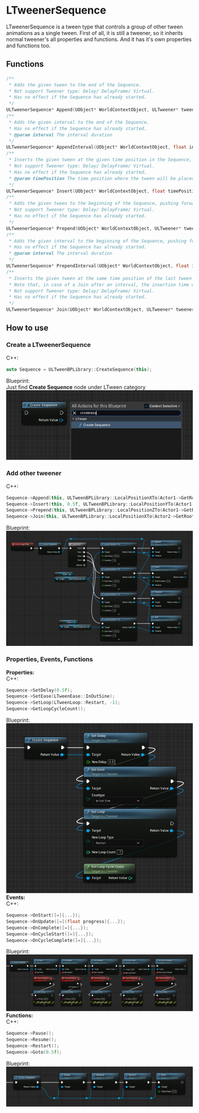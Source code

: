 # LTweenerSequence
LTweenerSequence is a tween type that controls a group of other tween animations as a single tween. First of all, it is still a tweener, so it inherits normal tweener's all properties and functions. And it has it's own properties and functions too.

## Functions  
```c++
/**
 * Adds the given tween to the end of the Sequence.
 * Not support Tweener type: Delay/ DelayFrame/ Virtual.
 * Has no effect if the Sequence has already started.
 */
ULTweenerSequence* Append(UObject* WorldContextObject, ULTweener* tweener);
/**
 * Adds the given interval to the end of the Sequence.
 * Has no effect if the Sequence has already started.
 * @param interval The interval duration
 */
ULTweenerSequence* AppendInterval(UObject* WorldContextObject, float interval);
/**
 * Inserts the given tween at the given time position in the Sequence, automatically adding an interval if needed.
 * Not support Tweener type: Delay/ DelayFrame/ Virtual.
 * Has no effect if the Sequence has already started.
 * @param timePosition The time position where the tween will be placed
 */
ULTweenerSequence* Insert(UObject* WorldContextObject, float timePosition, ULTweener* tweener);
/**
 * Adds the given tween to the beginning of the Sequence, pushing forward the other nested content.
 * Not support Tweener type: Delay/ DelayFrame/ Virtual.
 * Has no effect if the Sequence has already started.
 */
ULTweenerSequence* Prepend(UObject* WorldContextObject, ULTweener* tweener);
/**
 * Adds the given interval to the beginning of the Sequence, pushing forward the other nested content.
 * Has no effect if the Sequence has already started.
 * @param interval The interval duration
 */
ULTweenerSequence* PrependInterval(UObject* WorldContextObject, float interval);
/**
 * Inserts the given tween at the same time position of the last tween added to the Sequence.
 * Note that, in case of a Join after an interval, the insertion time will be the time where the interval starts, not where it finishes.
 * Not support Tweener type: Delay/ DelayFrame/ Virtual.
 * Has no effect if the Sequence has already started.
 */
ULTweenerSequence* Join(UObject* WorldContextObject, ULTweener* tweener);
```
## How to use
### Create a LTweenerSequence
C++:
```c++
auto Sequence = ULTweenBPLibrary::CreateSequence(this);
```
Blueprint:  
Just find **Create Sequence** node under LTween category
![](./CreateSequence.jpg)
### Add other tweener
C++:
```c++
Sequence->Append(this, ULTweenBPLibrary::LocalPositionXTo(Actor1->GetRootComponent(), 100, 1.0f));
Sequence->Insert(this, 0.5f, ULTweenBPLibrary::LocalPositionYTo(Actor1->GetRootComponent(), 100, 1.0f));
Sequence->Prepend(this, ULTweenBPLibrary::LocalPositionZTo(Actor1->GetRootComponent(), 100, 1.0f));
Sequence->Join(this, ULTweenBPLibrary::LocalPositionXTo(Actor2->GetRootComponent(), 100, 1.0f));
```
Blueprint:
![](./AddTweener.jpg)
### Properties, Events, Functions
**Properties:**  
C++:
```c++
Sequence->SetDelay(0.5f);
Sequence->SetEase(LTweenEase::InOutSine);
Sequence->SetLoop(LTweenLoop::Restart, -1);
Sequence->GetLoopCycleCount();
```
Blueprint:
![](./Properties.jpg)
**Events:**  
C++:
```c++
Sequence->OnStart([=]{...});
Sequence->OnUpdate([=](float progress){...});
Sequence->OnComplete([=]{...});
Sequence->OnCycleStart([=]{...});
Sequence->OnCycleComplete([=]{...});
```
Blueprint:
![](./Events.jpg)
**Functions:**  
C++:
```c++
Sequence->Pause();
Sequence->Resume();
Sequence->Restart();
Sequence->Goto(0.5f);
```
Blueprint:
![](./Functions.jpg)
